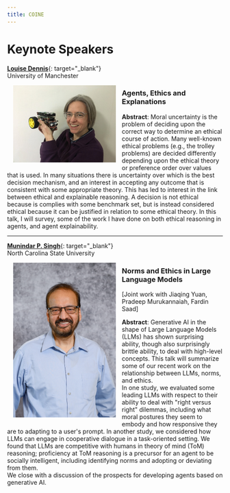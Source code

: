 ```yaml
---
title: COINE
---
```


# Keynote Speakers

[**Louise Dennis**](https://personalpages.manchester.ac.uk/staff/louise.dennis/){: target="_blank"}<br/>
University of Manchester<br/>
<img width="240px" style="margin: 1em; float: left" src="assets/image/louise.png" />

### Agents, Ethics and Explanations

**Abstract**: Moral uncertainty is the problem of deciding upon the correct way to determine an ethical course of action.
Many well-known ethical problems (e.g., the trolley problems) are decided differently depending upon the ethical theory or preference order over values that is used.
In many situations there is uncertainty over which is the best decision mechanism, and an interest in accepting any outcome that is consistent with some appropriate theory.
This has led to interest in the link between ethical and explainable reasoning.
A decision is not ethical because is complies with some benchmark set, but is instead considered ethical because it can be justified in relation to some ethical theory.
In this talk, I will survey, some of the work I have done on both ethical reasoning in agents, and agent explainability.

---

[**Munindar P. Singh**](https://www.go.ncsu.edu/mpsingh/){: target="_blank"}<br/>
North Carolina State University<br/>
<img width="240px" style="margin: 1em; float: left" src="assets/image/mpsingh.png" />

### Norms and Ethics in Large Language Models

[Joint work with Jiaqing Yuan, Pradeep Murukannaiah, Fardin Saad]<br/>

**Abstract**: Generative AI in the shape of Large Language Models (LLMs) has shown surprising ability, though also surprisingly brittle ability, to deal with high-level concepts.
This talk will summarize some of our recent work on the relationship between LLMs, norms, and ethics.<br/>
In one study, we evaluated some leading LLMs with respect to their ability to deal with "right versus right" dilemmas, including what moral postures they seem to embody and how responsive they are to adapting to a user's prompt.
In another study, we considered how LLMs can engage in cooperative dialogue in a task-oriented setting.
We found that LLMs are competitive with humans in theory of mind (ToM) reasoning; proficiency at ToM reasoning is a precursor for an agent to be socially intelligent, including identifying norms and adopting or deviating from them.<br/>
We close with a discussion of the prospects for developing agents based on generative AI.
